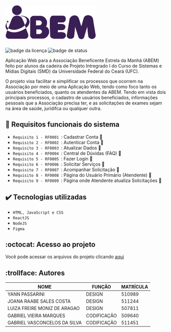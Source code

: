 # ![logo da abem](https://github.com/Gabriel-Vasconcelos/app-abem/blob/master/imgs-readme/logo-abem.png)
![badge da licença](https://img.shields.io/github/license/Gabriel-Vasconcelos/app-abem)
![badge de status](https://img.shields.io/badge/status-em%20desenvolvimento-green)

Aplicação Web para a Associação Beneficente Estrela da Manhã (ABEM) feito por alunos da cadeira de Projeto Intregrado I do Curso de Sistemas e Mídias Digitais (SMD) da Universidade Federal do Ceará (UFC).

O projeto visa facilitar e simplificar os processos que ocorrem na Associação por meio de uma Aplicação Web, tendo como foco tanto os usuários beneficiados, quanto os atendentes da ABEM. Tendo em vista dois principais processos, o cadastro de usuários beneficiados, informações pessoais que a Associação precisa ter, e as solicitações de exames sejam na área de saúde, jurídifca ou qualquer outra.


## :hammer: Requisitos funcionais do sistema

- `Requisito 1 - RF0001 `: Cadastrar Conta :black_square_button:
- `Requisito 2 - RF0002 `: Autenticar Conta :black_square_button:
- `Requisito 3 - RF0003 `: Atualizar Dados :black_square_button:
- `Requisito 4 - RF0004 `: Central de Dúvidas (FAQ) :black_square_button:
- `Requisito 5 - RF0005 `: Fazer Login :black_square_button:
- `Requisito 6 - RF0006 `: Solicitar Serviços :black_square_button:
- `Requisito 7 - RF0007 `: Acompanhar Solicitação :black_square_button:
- `Requisito 8 - RF0008 `: Página do Usuário Primário (Atendente) :black_square_button:
- `Requisito 9 - RF0009 `: Página onde Atendente atualiza Solicitações :black_square_button:


## :heavy_check_mark: Tecnologias utilizadas

- ``HTML, JavaScript e CSS``
- ``ReactJS``
- ``NodeJS``
- ``Figma``


## :octocat: Acesso ao projeto 

Você pode acessar os arquivos do projeto clicando [aqui](https://github.com/Gabriel-Vasconcelos)


## :trollface: Autores


|            NOME               |           FUNÇÃO           |  MATRÍCULA  |
|  ---------------------------- |  --------------------------|  ---------  |
|  YANN PASSARINI               |           DESIGN           |   510989    |
|  JOANA RAABE SALES COSTA      |           DESIGN           |   511244    |
|  LUIZA FREIRE MONIZ DE ARAGAO |           DESIGN           |   507811    |
|  GABRIEL VIEIRA MARQUES       |         CODIFICAÇÃO        |   509640    |
|  GABRIEL VASCONCELOS DA SILVA |         CODIFICAÇÃO        |   511451    |

